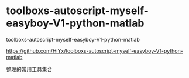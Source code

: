 # toolboxs-autoscript-myself-easyboy-V1-python-matlab
toolboxs-autoscript-myself-easyboy-V1-python-matlab



https://github.com/HiYx/toolboxs-autoscript-myself-easyboy-V1-python-matlab



整理的常用工具集合